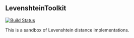 ## LevenshteinToolkit

[![Build Status](https://travis-ci.com/jlegare/LevenshteinToolkit.svg?branch=master)](https://travis-ci.com/jlegare/LevenshteinToolkit)

This is a sandbox of Levenshtein distance implementations. 